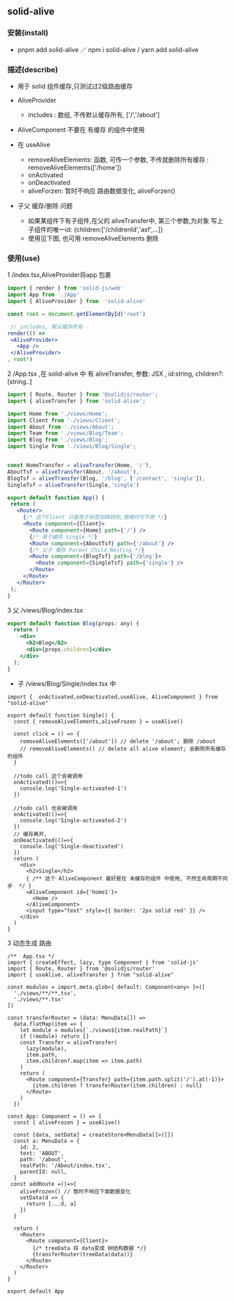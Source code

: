 ## solid-alive

### 安装(install)
 - pnpm add solid-alive ／ npm i solid-alive / yarn add solid-alive
### 描述(describe)
- 用于 solid 组件缓存,只测试过2级路由缓存
- AliveProvider 
  - includes : 数组, 不传默认缓存所有,  ['/','/about']
- AliveComponent 不要在 有缓存 的组件中使用
- 在 useAlive 
  - removeAliveElements: 函数, 可传一个参数, 不传就删除所有缓存 :
    removeAliveElements(['/home'])
  - onActivated
  - onDeactivated
  - aliveForzen: 暂时不响应 路由数据变化, aliveForzen()

- 子父 缓存/删除 问题
  -  如果某组件下有子组件,在父的 aliveTransfer中, 
    第三个参数,为对象 写上子组件的唯一id: {children:['/childrenId','asf',...]}
  -  使用见下图, 也可用 removeAliveElements 删除



###  使用(use)
 1 /index.tsx,AliveProvider将app 包裹
 ```jsx
import { render } from 'solid-js/web'
import App from './App'
import { AliveProvider } from  'solid-alive'

const root = document.getElementById('root')

  // includes, 默认缓存所有
render(() => 
  <AliveProvider>
    <App />
  </AliveProvider>
, root!)
 ```

2 /App.tsx ,在 solid-alive 中 有 aliveTransfer, 参数: JSX , id:string, children?:[string..]
 ```jsx
 import { Route, Router } from '@solidjs/router';
import { aliveTransfer } from 'solid-alive';

import Home from './views/Home';
import Client from './views/Client';
import About from './views/About';
import Team from './views/Blog/Team';
import Blog from './views/Blog';
import Single from './views/Blog/Single';


const HomeTransfer = aliveTransfer(Home, '/'),
 AboutTsf = aliveTransfer(About, '/about'),
 BlogTsf = aliveTransfer(Blog, '/blog', ['/contact', 'single']),
 SingleTsf = aliveTransfer(Single,'single')

export default function App() {
  return (
    <Router>
      {/* 这个Client 只是用于标签加跳转的,使用时可不用 */}
      <Route component={Client}>
        <Route component={Home} path={'/'} />
        {/* 单个缓存 single */}
        <Route component={AboutTsf} path={'/about'} />
        {/* 父子 缓存 Parent Child Nesting */}
        <Route component={BlogTsf} path={'/blog'}>
          <Route component={SingleTsf} path={'single'} />
        </Route>
      </Route>
    </Router>
  );
}
 ```
3 父 /views/Blog/index.tsx 
```jsx
export default function Blog(props: any) {
  return (
    <div>
      <h2>Blog</h2>
      <div>{props.children}</div>
    </div>
  );
}
```

-  子  /views/Blog/Single/index.tsx 中
```tsx
import {  onActivated,onDeactivated,useAlive, AliveComponent } from "solid-alive"

export default function Single() {
  const { removeAliveElements,aliveFrozen } = useAlive()

  const click = () => {
    removeAliveElements(['/about']) // delete '/about'; 删除 /about
    // removeAliveElements() // delete all alive element; 会删除所有缓存的组件
  }

  //todo call 这个会被调用
  onActivated(()=>{
    console.log('Single-activeated-1') 
  })
 
  //todo call 也会被调用
  onActivated(()=>{
    console.log('Single-activeated-2')
  })
  // 缓存离开,
  onDeactivated(()=>{
    console.log('Single-deactivated')
  })
  return (
    <div>
      <h2>Single</h2>
      { /** 这个 AliveComponent 最好是在 未缓存的组件 中使用, 不然生命周期不同步  */ }
      <AliveComponent id={'home1'}>
        <Home />
      </AliveComponent>
      <input type="text" style={{ border: '2px solid red' }} />
    </div>
  )
}
```

3 动态生成 路由
```tsx
/**  App.tsx */
import { createEffect, lazy, type Component } from 'solid-js'
import { Route, Router } from '@solidjs/router'
import { useAlive, aliveTransfer } from "solid-alive"

const modules = import.meta.glob<{ default: Component<any> }>([
  './views/**/**.tsx',
  './views/**.tsx'
])

const transferRouter = (data: MenuData[]) =>
  data.flatMap(item => {
    let module = modules[`./views${item.realPath}`]
    if (!module) return []
    const Transfer = aliveTransfer(
      lazy(module),
      item.path,
      item.children?.map(item => item.path)
    )
    return (
      <Route component={Transfer} path={item.path.split('/').at(-1)}>
        {item.children ? transferRouter(item.children) : null}
      </Route>
    )
  })

const App: Component = () => {
  const { aliveFrozen } = useAlive()

  const [data, setData] = createStore<MenuData[]>([])
  const a: MenuData = {
    id: 2,
    text: 'ABOUT',
    path: '/about',
    realPath: '/About/index.tsx',
    parentId: null,
  }
 const addRoute =()=>{
    aliveFrozen() // 暂时不响应下面数据变化
    setData(d => {
      return [...d, a]
    })
  }

  return (
    <Router>
      <Route component={Client}>
        {/* treeData 将 data变成 树结构数据 */}
        {transferRouter(treeData(data))}
      </Route>
    </Router>
  )
}

export default App
```